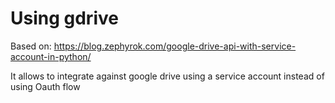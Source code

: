# Using gdrive

Based on: 
https://blog.zephyrok.com/google-drive-api-with-service-account-in-python/

It allows to integrate against google drive using a service account instead of using Oauth flow
